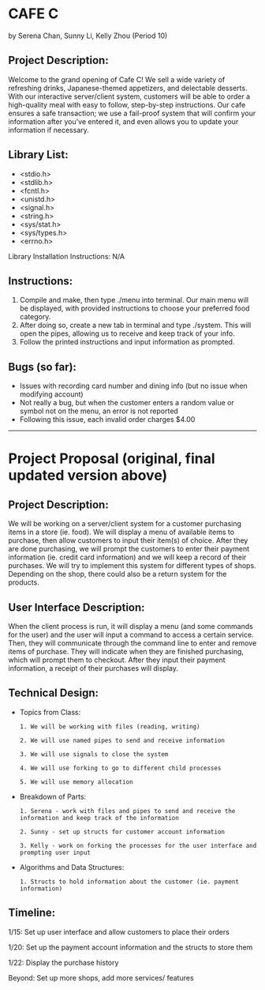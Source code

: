 # CAFE C

by Serena Chan, Sunny Li, Kelly Zhou (Period 10)

## Project Description:

Welcome to the grand opening of Cafe C! We sell a wide variety of refreshing drinks, Japanese-themed appetizers, and delectable desserts. With our interactive server/client system, customers will be able to order a high-quality meal with easy to follow, step-by-step instructions. Our cafe ensures a safe transaction; we use a fail-proof system that will confirm your information after you've entered it, and even allows you to update your information if necessary. 

## Library List:

- <stdio.h>
- <stdlib.h>
- <fcntl.h>
- <unistd.h>
- <signal.h>
- <string.h>
- <sys/stat.h>
- <sys/types.h>
- <errno.h>

Library Installation Instructions: N/A

## Instructions:

1. Compile and make, then type ./menu into terminal. Our main menu will be displayed, with provided instructions to choose your preferred food category.
2. After doing so, create a new tab in terminal and type ./system. This will open the pipes, allowing us to receive and keep track of your info.
3. Follow the printed instructions and input information as prompted.


## Bugs (so far): 

- Issues with recording card number and dining info (but no issue when modifying account)
- Not really a bug, but when the customer enters a random value or symbol not on the menu, an error is not reported
- Following this issue, each invalid order charges $4.00

---

# Project Proposal (original, final updated version above)

## Project Description:

We will be working on a server/client system for a customer purchasing items in a store (ie. food). 
We will display a menu of available items to purchase, then allow customers to input their item(s) of choice. 
After they are done purchasing, we will prompt the customers to enter their payment information (ie. credit card information) 
and we will keep a record of their purchases. We will try to implement this system for different types of shops. Depending on 
the shop, there could also be a return system for the products. 

## User Interface Description:

When the client process is run, it will display a menu (and some commands for the user) and the user will input a command
to access a certain service. Then, they will communicate through the command line to enter and remove items of purchase. They will
indicate when they are finished purchasing, which will prompt them to checkout. After they input their payment information, a receipt
of their purchases will display. 

## Technical Design:

  - Topics from Class:
	
		1. We will be working with files (reading, writing)
		
		2. We will use named pipes to send and receive information
		
		3. We will use signals to close the system
		
		4. We will use forking to go to different child processes
		
		5. We will use memory allocation 
  
  - Breakdown of Parts:
  		
		1. Serena - work with files and pipes to send and receive the information and keep track of the information
		
		2. Sunny - set up structs for customer account information 
		
		3. Kelly - work on forking the processes for the user interface and prompting user input
  
  - Algorithms and Data Structures:
  		
		1. Structs to hold information about the customer (ie. payment information)
  
## Timeline:

1/15: Set up user interface and allow customers to place their orders

1/20: Set up the payment account information and the structs to store them

1/22: Display the purchase history

Beyond: Set up more shops, add more services/ features

